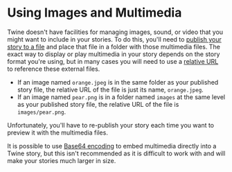 # Using Images and Multimedia

Twine doesn't have facilities for managing images, sound, or video that you
might want to include in your stories. To do this, you'll need to [publish your
story to a file](../publishing/publishing.md) and place that file in a folder
with those multimedia files. The exact way to display or play multimedia in your
story depends on the story format you're using, but in many cases you will need
to use a [relative
URL](https://developer.mozilla.org/en-US/docs/Learn/Common_questions/What_is_a_URL#absolute_urls_vs_relative_urls)
to reference these external files.

- If an image named `orange.jpeg` is in the same folder as your published story
  file, the relative URL of the file is just its name, `orange.jpeg`.
- If an image named `pear.png` is in a folder named `images` at the same level
  as your published story file, the relative URL of the file is
  `images/pear.png`.

Unfortunately, you'll have to re-publish your story each time you want to
preview it with the multimedia files.

It is possible to use [Base64
encoding](https://developer.mozilla.org/en-US/docs/Web/HTTP/Basics_of_HTTP/Data_URLs)
to embed multimedia directly into a Twine story, but this isn't recommended as
it is difficult to work with and will make your stories much larger in size.
